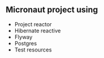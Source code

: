 ## Micronaut project using
* Project reactor
* Hibernate reactive
* Flyway
* Postgres
* Test resources